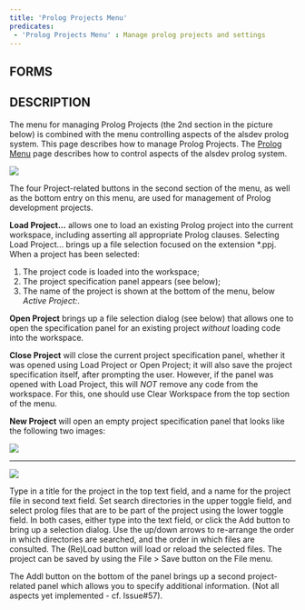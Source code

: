 ```yaml
---
title: 'Prolog Projects Menu'
predicates:
 - 'Prolog Projects Menu' : Manage prolog projects and settings
---
```


## FORMS

## DESCRIPTION

The menu for managing Prolog Projects (the 2nd section in the picture below) is combined with the menu controlling aspects of the alsdev prolog system.  This page describes how to manage Prolog Projects.  The [Prolog Menu](Prolog_Menu.html) page describes how to control aspects of the alsdev prolog system.  


![](images/prolog_menu_notes.gif)

The four Project-related buttons in the second section of the menu, as well as the bottom entry on this menu, are used for management of Prolog development projects.

**Load Project...** allows one to load an existing Prolog project into the current workspace, including asserting all appropriate Prolog clauses. Selecting Load Project... brings up a file selection focused on  the extension *.ppj.  When a project has been selected:

 1. The project code is loaded into the workspace;
 2. The project specification panel appears (see below);
 3. The name of the project is shown at the bottom of the menu, below _Active Project:_.

**Open Project** brings up a file selection dialog (see below) that
allows one to open the specification panel for an existing project _without_ loading code into the workspace.

**Close Project** will close the current project specification panel, whether it was opened using Load Project or Open Project; it will also save the project specification itself, after prompting the user.  However, if the panel was opened with Load Project, this will _NOT_ remove any code from the workspace.  For this, one should use Clear Workspace from the top section of the menu.

**New Project** will open an empty project specification panel that looks like the following two images:

![](images/new_proj.gif)

____________

![](images/new_proj_open.gif)

Type in a title for the project in the top text field, and a name for the project file in second text field.  Set search directories in the upper toggle field, and select prolog files that are to be part of the project using the lower toggle field.  In both cases, either type into the text field, or click the Add button to bring up a selection dialog.  Use the up/down arrows to re-arrange the order in which directories are searched, and the order in which files are consulted.  The (Re)Load button will load or reload the selected files.  The project can be saved by using the File > Save button on the File menu.

The Addl button on the bottom of the panel brings up a second project-related panel which allows you to specify additional information. (Not all aspects yet implemented - cf. Issue#57).
